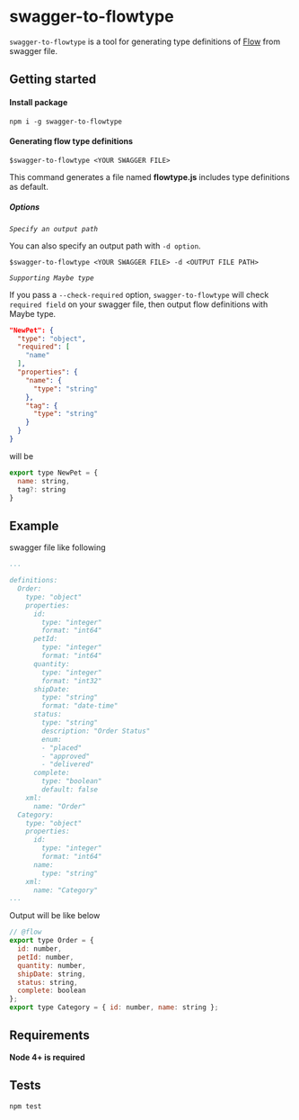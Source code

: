 # swagger-to-flowtype

`swagger-to-flowtype` is a tool for generating type definitions of [Flow](https://flow.org/) from swagger file.

## Getting started

#### Install package

`npm i -g swagger-to-flowtype`

#### Generating flow type definitions

`$swagger-to-flowtype <YOUR SWAGGER FILE>`

This command generates a file named **flowtype.js** includes type definitions as default.  

##### Options

*`Specify an output path`*

You can also specify an output path with `-d option`.

`$swagger-to-flowtype <YOUR SWAGGER FILE> -d <OUTPUT FILE PATH>` 

*`Supporting Maybe type`*

If you pass a `--check-required` option, `swagger-to-flowtype` will check `required field` on your swagger file, then output flow definitions with Maybe type.

```json
"NewPet": {
  "type": "object",
  "required": [
    "name"
  ],
  "properties": {
    "name": {
      "type": "string"
    },
    "tag": {
      "type": "string"
    }
  }
}
```

will be

```js
export type NewPet = {
  name: string,
  tag?: string
}
```


## Example

swagger file like following 

```yaml
...

definitions:
  Order:
    type: "object"
    properties:
      id:
        type: "integer"
        format: "int64"
      petId:
        type: "integer"
        format: "int64"
      quantity:
        type: "integer"
        format: "int32"
      shipDate:
        type: "string"
        format: "date-time"
      status:
        type: "string"
        description: "Order Status"
        enum:
        - "placed"
        - "approved"
        - "delivered"
      complete:
        type: "boolean"
        default: false
    xml:
      name: "Order"
  Category:
    type: "object"
    properties:
      id:
        type: "integer"
        format: "int64"
      name:
        type: "string"
    xml:
      name: "Category"
...

```

Output will be like below

```js
// @flow
export type Order = {
  id: number,
  petId: number,
  quantity: number,
  shipDate: string,
  status: string,
  complete: boolean
};
export type Category = { id: number, name: string };

```

## Requirements

**Node 4+ is required**

## Tests

`npm test`

